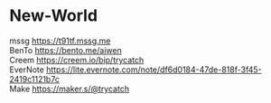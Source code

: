 # New-World
 mssg https://t91tf.mssg.me    
 BenTo https://bento.me/aiwen  
 Creem https://creem.io/bip/trycatch  
 EverNote https://lite.evernote.com/note/df6d0184-47de-818f-3f45-2419c1121b7c  
 Make https://maker.s/@trycatch
